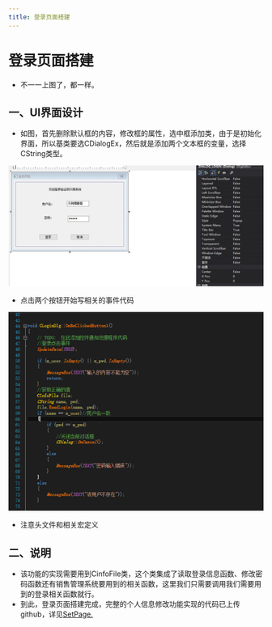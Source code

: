 ```yaml
---
title: 登录页面搭建
---
```


# 登录页面搭建

* 不一一上图了，都一样。

## 一、UI界面设计

* 如图，首先删除默认框的内容，修改框的属性，选中框添加类，由于是初始化界面，所以基类要选CDialogEx，然后就是添加两个文本框的变量，选择CString类型。

![](assets/3232.jpg)

* 点击两个按钮开始写相关的事件代码

![](assets/import.png)

* 注意头文件和相关宏定义

## 二、说明

* 该功能的实现需要用到CinfoFile类，这个类集成了读取登录信息函数、修改密码函数还有销售管理系统要用到的相关函数，这里我们只需要调用我们需要用到的登录相关函数就行。
* 到此，登录页面搭建完成，完整的个人信息修改功能实现的代码已上传github，详见[SetPage.](https://github.com/ds19991999/VerCodeMFC/tree/master/SetPage)
